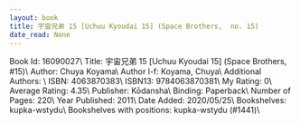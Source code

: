 ```yaml
---
layout: book
title: 宇宙兄弟 15 [Uchuu Kyoudai 15] (Space Brothers,  no. 15)
date_read: None
---
```


Book Id: 16090027\ 
Title: 宇宙兄弟 15 [Uchuu Kyoudai 15] (Space Brothers, #15)\ 
Author: Chuya Koyama\ 
Author l-f: Koyama, Chuya\ 
Additional Authors: \ 
ISBN: 4063870383\ 
ISBN13: 9784063870381\ 
My Rating: 0\ 
Average Rating: 4.35\ 
Publisher: Kōdansha\ 
Binding: Paperback\ 
Number of Pages: 220\ 
Year Published: 2011\ 
Date Added: 2020/05/25\ 
Bookshelves: kupka-wstydu\ 
Bookshelves with positions: kupka-wstydu (#1441)\ 

